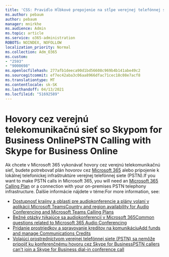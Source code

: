 ```yaml
---
title: 'CSS: Pravidlo Hĺbkové prepojenie na stĺpe verejnej telefónnej siete (PSTN)'
ms.author: pebaum
author: pebaum
manager: mnirkhe
ms.audience: Admin
ms.topic: article
ms.service: o365-administration
ROBOTS: NOINDEX, NOFOLLOW
localization_priority: Normal
ms.collection: Adm_O365
ms.custom:
- "2593"
- "9000698"
ms.openlocfilehash: 277afb1deeca90d1bd56608c969b4b141abe49c2
ms.sourcegitcommit: ef7ec42aba3c06aa8966dfac71cec18c08e7acf8
ms.translationtype: MT
ms.contentlocale: sk-SK
ms.lasthandoff: 04/13/2021
ms.locfileid: "51692589"
---
```

# <a name="pstn-calling-with-skype-for-business-online"></a><span data-ttu-id="6da7e-102">Hovory cez verejnú telekomunikačnú sieť so Skypom for Business Online</span><span class="sxs-lookup"><span data-stu-id="6da7e-102">PSTN Calling with Skype for Business Online</span></span>

<span data-ttu-id="6da7e-103">Ak chcete v Microsoft 365 vykonávať hovory cez verejnú telekomunikačnú sieť, budete potrebovať plán hovorov cez [Microsoft 365](https://docs.microsoft.com/microsoftteams/what-is-phone-system-in-office-365#more-about-calling-plans) alebo pripojenie k lokálnej telefonickej infraštruktúre verejnej telefónnej siete (PSTN).</span><span class="sxs-lookup"><span data-stu-id="6da7e-103">If you want to make PSTN calls in Microsoft 365, you will need an [Microsoft 365 Calling Plan](https://docs.microsoft.com/microsoftteams/what-is-phone-system-in-office-365#more-about-calling-plans) or a connection with your on-premises PSTN telephony infrastructure.</span></span> <span data-ttu-id="6da7e-104">Ďalšie informácie nájdete v téme:</span><span class="sxs-lookup"><span data-stu-id="6da7e-104">For more information, see:</span></span>

- [<span data-ttu-id="6da7e-105">Dostupnosť krajiny a oblasti pre audiokonferencie a plány volaní v aplikácii Microsoft Teams</span><span class="sxs-lookup"><span data-stu-id="6da7e-105">Country and region availability for Audio Conferencing and Microsoft Teams Calling Plans</span></span>](https://docs.microsoft.com/microsoftteams/country-and-region-availability-for-audio-conferencing-and-calling-plans/country-and-region-availability-for-audio-conferencing-and-calling-plans)
- [<span data-ttu-id="6da7e-106">Bežné otázky týkajúce sa audiokonferencií v Microsoft 365</span><span class="sxs-lookup"><span data-stu-id="6da7e-106">Common questions related to Microsoft 365 Audio Conferencing</span></span>](https://docs.microsoft.com/microsoftteams/audio-conferencing-common-questions)
- [<span data-ttu-id="6da7e-107">Pridanie prostriedkov a spravovanie kreditov na komunikáciu</span><span class="sxs-lookup"><span data-stu-id="6da7e-107">Add funds and manage Communications Credits</span></span>](https://docs.microsoft.com/microsoftteams/add-funds-and-manage-communications-credits)
- [<span data-ttu-id="6da7e-108">Volajúci prostredníctvom verejnej telefónnej siete (PSTN) sa nemôže pripojiť ku konferenčnému hovoru cez Skype for Business</span><span class="sxs-lookup"><span data-stu-id="6da7e-108">PSTN callers can't join a Skype for Business dial-in conference call</span></span>](https://docs.microsoft.com/SkypeForBusiness/troubleshoot/online-conferencing/pstn-callers-cant-join-dial-in-call)
